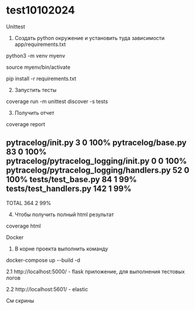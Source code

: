 # test10102024

Unittest

1. Создать python окружение и установить туда зависимости app/requirements.txt

python3 -m venv myenv

source myenv/bin/activate

pip install -r requirements.txt

2. Запустить тесты

coverage run -m unittest discover -s tests

3. Получить отчет

coverage report

pytracelog/__init__.py                          3      0   100%
pytracelog/base.py                             83      0   100%
pytracelog/pytracelog_logging/__init__.py       0      0   100%
pytracelog/pytracelog_logging/handlers.py      52      0   100%
tests/test_base.py                             84      1    99%
tests/test_handlers.py                        142      1    99%
---------------------------------------------------------------
TOTAL                                         364      2    99%


4. Чтобы получить полный html результат

coverage html


Docker

1. В корне проекта выполнить команду

docker-compose up --build -d

2.1 http://localhost:5000/ - flask приложение, для выполнения тестовых логов 

2.2 http://localhost:5601/ - elastic

См скрины